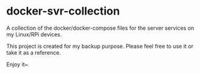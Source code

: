 # docker-svr-collection
A collection of the docker/docker-compose files for the server services on my Linux/RPi devices.

This project is created for my backup purpose.  Please feel free to use it or take it as a reference.

Enjoy it~
